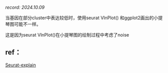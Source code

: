 *record: 2024.10.09*  

当基因在部分cluster中表达较低时，使用seurat VlnPlot() 和ggplot2画出的小提琴图可能不一样。

这是因为seurat VlnPlot()在小提琴图的绘制过程中考虑了noise

## ref：
[Seurat-explain](https://github.com/satijalab/seurat/issues/5756)